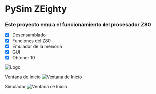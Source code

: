 # PySim ZEighty


### Este proyecto emula el funcionamiento del procesador Z80

- [x] Desensamblado
- [x] Funciones del Z80
- [x] Emulador de la memoria
- [x] GUI
- [x] Obtener 10

![Logo](https://octodex.github.com/images/privateinvestocat.jpg)

Ventana de Inicio
![Ventana de Inicio](https://drive.google.com/open?id=1A4iceSfaqjob-TvklorwkVgz_tSQLQNP)

Simulador
![Ventana de Inicio](https://drive.google.com/open?id=1WtnPGvjc_Agp895JPh1pr6e5gvrrPQLU)
